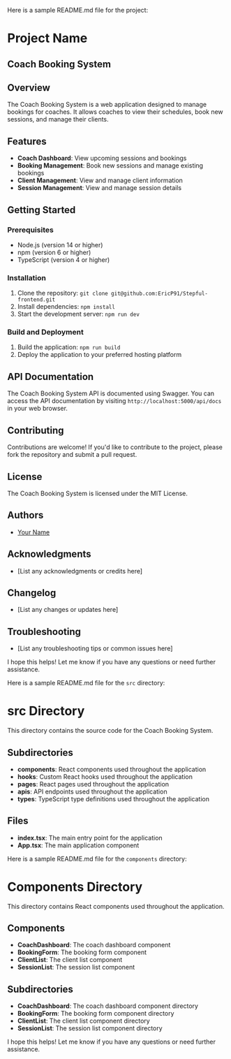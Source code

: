 

Here is a sample README.md file for the project:

**Project Name**
===============

**Coach Booking System**
------------------------

**Overview**
------------

The Coach Booking System is a web application designed to manage bookings for coaches. It allows coaches to view their schedules, book new sessions, and manage their clients.

**Features**
------------

* **Coach Dashboard**: View upcoming sessions and bookings
* **Booking Management**: Book new sessions and manage existing bookings
* **Client Management**: View and manage client information
* **Session Management**: View and manage session details

**Getting Started**
-------------------

### Prerequisites

* Node.js (version 14 or higher)
* npm (version 6 or higher)
* TypeScript (version 4 or higher)

### Installation

1. Clone the repository: `git clone git@github.com:EricP91/Stepful-frontend.git`
2. Install dependencies: `npm install`
3. Start the development server: `npm run dev`

### Build and Deployment

1. Build the application: `npm run build`
2. Deploy the application to your preferred hosting platform

**API Documentation**
---------------------

The Coach Booking System API is documented using Swagger. You can access the API documentation by visiting `http://localhost:5000/api/docs` in your web browser.

**Contributing**
---------------

Contributions are welcome! If you'd like to contribute to the project, please fork the repository and submit a pull request.

**License**
----------

The Coach Booking System is licensed under the MIT License.

**Authors**
------------

* [Your Name](https://github.com/your-username)

**Acknowledgments**
------------------

* [List any acknowledgments or credits here]

**Changelog**
-------------

* [List any changes or updates here]

**Troubleshooting**
------------------

* [List any troubleshooting tips or common issues here]

I hope this helps! Let me know if you have any questions or need further assistance.

Here is a sample README.md file for the `src` directory:

**src Directory**
================

This directory contains the source code for the Coach Booking System.

**Subdirectories**
-----------------

* **components**: React components used throughout the application
* **hooks**: Custom React hooks used throughout the application
* **pages**: React pages used throughout the application
* **apis**: API endpoints used throughout the application
* **types**: TypeScript type definitions used throughout the application

**Files**
---------

* **index.tsx**: The main entry point for the application
* **App.tsx**: The main application component

Here is a sample README.md file for the `components` directory:

**Components Directory**
=====================

This directory contains React components used throughout the application.

**Components**
--------------

* **CoachDashboard**: The coach dashboard component
* **BookingForm**: The booking form component
* **ClientList**: The client list component
* **SessionList**: The session list component

**Subdirectories**
-----------------

* **CoachDashboard**: The coach dashboard component directory
* **BookingForm**: The booking form component directory
* **ClientList**: The client list component directory
* **SessionList**: The session list component directory

I hope this helps! Let me know if you have any questions or need further assistance.